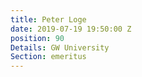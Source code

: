 ```yaml
---
title: Peter Loge
date: 2019-07-19 19:50:00 Z
position: 90
Details: GW University
Section: emeritus
---
```


